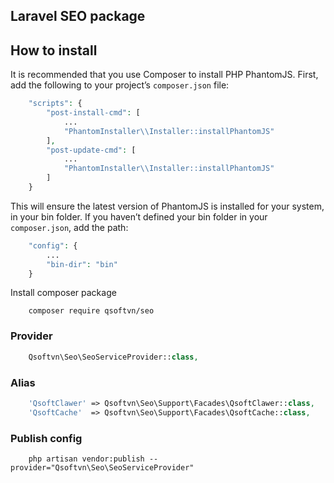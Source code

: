 ## Laravel SEO package

## How to install

It is recommended that you use Composer to install PHP PhantomJS. First, add the following to your project’s `composer.json` file:
```php
    "scripts": {
        "post-install-cmd": [
            ...
            "PhantomInstaller\\Installer::installPhantomJS"
        ],
        "post-update-cmd": [
            ...
            "PhantomInstaller\\Installer::installPhantomJS"
        ]
    }
```

This will ensure the latest version of PhantomJS is installed for your system, in your bin folder. If you haven’t defined your bin folder in your `composer.json`, add the path:

```php
    "config": {
        ...
        "bin-dir": "bin"
    }
```

Install composer package

```shell
	composer require qsoftvn/seo
```

### Provider
```php
	Qsoftvn\Seo\SeoServiceProvider::class,
```

### Alias
```php
    'QsoftClawer' => Qsoftvn\Seo\Support\Facades\QsoftClawer::class,
    'QsoftCache'  => Qsoftvn\Seo\Support\Facades\QsoftCache::class,
```

### Publish config

```shell
	php artisan vendor:publish --provider="Qsoftvn\Seo\SeoServiceProvider"
```